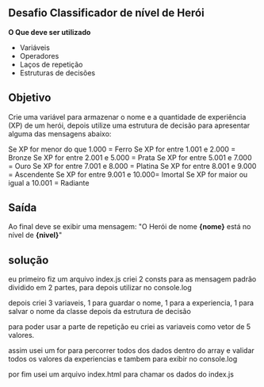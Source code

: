 
## Desafio Classificador de nível de Herói


**O Que deve ser utilizado**

- Variáveis
- Operadores
- Laços de repetição
- Estruturas de decisões

## Objetivo

Crie uma variável para armazenar o nome e a quantidade de experiência (XP) de um herói, depois utilize uma estrutura de decisão para apresentar alguma das mensagens abaixo:

Se XP for menor do que 1.000 = Ferro
Se XP for entre 1.001 e 2.000 = Bronze
Se XP for entre 2.001 e 5.000 = Prata
Se XP for entre 5.001 e 7.000 = Ouro
Se XP for entre 7.001 e 8.000 = Platina
Se XP for entre 8.001 e 9.000 = Ascendente
Se XP for entre 9.001 e 10.000= Imortal
Se XP for maior ou igual a 10.001 = Radiante

## Saída

Ao final deve se exibir uma mensagem:
"O Herói de nome **{nome}** está no nível de **{nivel}**"


## solução
eu primeiro fiz um arquivo index.js criei 2 consts para as mensagem padrão dividido em 2 partes, para depois utilizar no console.log

depois criei 3 variaveis, 1 para guardar o nome, 1 para a experiencia, 1 para salvar o nome da classe depois da estrutura de decisão

para poder usar a parte de repetição eu criei as variaveis como vetor de 5 valores.

assim usei um for para percorrer todos dos dados dentro do array e validar todos os valores da experiencias e tambem para exibir no console.log

por fim usei um arquivo index.html para chamar os dados do index.js 
